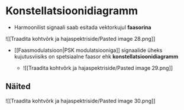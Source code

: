 # Konstellatsioonidiagramm
- Harmoonilist signaali saab esitada vektorkujul **faasorina**

![[Traadita kohtvõrk ja hajaspektriside/Pasted image 28.png]]

- [[Faasmodulatsioon|PSK modulatsiooniga]] signaalide üheks kujutusviisiks on spetsiaalne faasor ehk **konstellatsioonidiagramm**

	- ![[Traadita kohtvõrk ja hajaspektriside/Pasted image 29.png]]

## Näited
![[Traadita kohtvõrk ja hajaspektriside/Pasted image 30.png]]